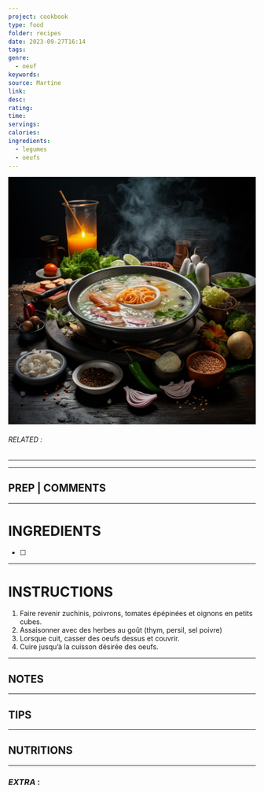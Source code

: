 ```yaml
---
project: cookbook
type: food
folder: recipes
date: 2023-09-27T16:14
tags: 
genre:
  - oeuf
keywords: 
source: Martine
link: 
desc: 
rating: 
time: 
servings: 
calories: 
ingredients:
  - legumes
  - oeufs
---
```


![IMAGE](_default.png)

###### *RELATED* : 
---


---
## PREP | COMMENTS



---
# INGREDIENTS

- [ ] 

---
# INSTRUCTIONS

1. Faire revenir zuchinis, poivrons, tomates épépinées et oignons en petits cubes. 
2. Assaisonner avec des herbes au goût (thym, persil, sel poivre)
3. Lorsque cuit, casser des oeufs dessus et couvrir.
4. Cuire jusqu’à la cuisson désirée des oeufs.

---
## NOTES



---
## TIPS



---
## NUTRITIONS



---
### *EXTRA* :



